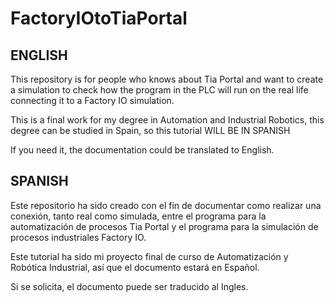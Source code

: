 # FactoryIOtoTiaPortal

## ENGLISH ##

This repository is for people who knows about Tia Portal and want to create a simulation to check how the program in the PLC will run on the real life connecting it to a Factory IO simulation.

This is a final work for my degree in Automation and Industrial Robotics, this degree can be studied in Spain, so this tutorial WILL BE IN SPANISH

If you need it, the documentation could be translated to English.


## SPANISH ##

Este repositorio ha sido creado con el fin de documentar como realizar una conexión, tanto real como simulada, entre el programa para la automatización de procesos Tia Portal y el programa para la simulación de procesos industriales Factory IO.

Este tutorial ha sido mi proyecto final de curso de Automatización y Robótica Industrial, así que el documento estará en Español.

Si se solicita, el documento puede ser traducido al Ingles.
